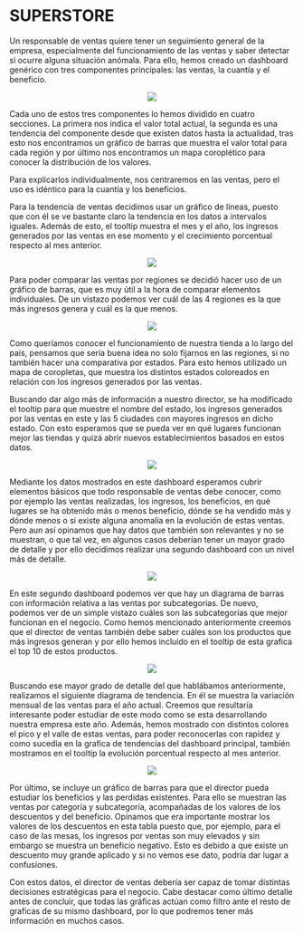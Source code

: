 <h1> SUPERSTORE </h1>

Un responsable de ventas quiere tener un seguimiento general de la empresa, especialmente del funcionamiento de las ventas y saber detectar si ocurre alguna situación anómala. Para ello, hemos creado un dashboard genérico con tres componentes principales: las ventas, la cuantía y el beneficio.

<p align="center">
  <img src="https://github.com/RHCarrasco/Superstore/assets/122986919/b3722898-0fcb-459d-90f7-1c7bd8b410a1">
</p>

Cada uno de estos tres componentes lo hemos dividido en cuatro secciones. La primera nos indica el valor total actual, la segunda es una tendencia del componente desde que existen datos hasta la actualidad, tras esto nos encontramos un gráfico de barras que muestra el valor total para cada región y por último nos encontramos un mapa coroplético para conocer la distribución de los valores.

Para explicarlos individualmente, nos centraremos en las ventas, pero el uso es idéntico para la cuantía y los beneficios.

Para la tendencia de ventas decidimos usar un gráfico de líneas, puesto que con él se ve bastante claro la tendencia en los datos a intervalos iguales. Además de esto, el tooltip muestra el mes y el año, los ingresos generados por las ventas en ese momento y el crecimiento porcentual respecto al mes anterior.

<p align="center">
  <img src="https://github.com/RHCarrasco/Superstore/assets/122986919/6b647ca1-c5c5-46de-93d5-417fa2d46f1b">
</p>

Para poder comparar las ventas por regiones se decidió hacer uso de un gráfico de barras, que es muy útil a la hora de comparar elementos individuales. De un vistazo podemos ver cuál de las 4 regiones es la que más ingresos genera y cuál es la que menos.

<p align="center">
  <img src="https://github.com/RHCarrasco/Superstore/assets/122986919/dd879e2f-447b-4ad7-9fa9-021d2e45e2b5">
</p>

Como queríamos conocer el funcionamiento de nuestra tienda a lo largo del país, pensamos que sería buena idea no solo fijarnos en las regiones, si no también hacer una comparativa por estados. Para esto hemos utilizado un mapa de coropletas, que muestra los distintos estados coloreados en relación con los ingresos generados por las ventas.

Buscando dar algo más de información a nuestro director, se ha modificado el tooltip para que muestre el nombre del estado, los ingresos generados por las ventas en este y las 5 ciudades con mayores ingresos en dicho estado. Con esto esperamos que se pueda ver en qué lugares funcionan mejor las tiendas y quizá abrir nuevos establecimientos basados en estos datos.

<p align="center">
  <img src="https://github.com/RHCarrasco/Superstore/assets/122986919/b86eaddc-b7ee-4291-8ffe-b370e31e23c3">
</p>

Mediante los datos mostrados en este dashboard esperamos cubrir elementos básicos que todo responsable de ventas debe conocer, como por ejemplo las ventas realizadas, los ingresos, los beneficios, en qué lugares se ha obtenido más o menos beneficio, dónde se ha vendido más y dónde menos o si existe alguna anomalía en la evolución de estas ventas. Pero aun así opinamos que hay datos que también son relevantes y no se muestran, o que tal vez, en algunos casos deberían tener un mayor grado de detalle y por ello decidimos realizar una segundo dashboard con un nivel más de detalle.

<p align="center">
  <img src="https://github.com/RHCarrasco/Superstore/assets/122986919/10af56d4-b9d7-4277-b799-6152b96dcf28">
</p>

En este segundo dashboard podemos ver que hay un diagrama de barras con información relativa a las ventas por subcategorías. De nuevo, podemos ver de un simple vistazo cuáles son las subcategorías que mejor funcionan en el negocio. Como hemos mencionado anteriormente creemos que el director de ventas también debe saber cuáles son los productos que más ingresos generan y por ello hemos incluido en el tooltip de esta grafica el top 10 de estos productos.

<p align="center">
  <img src="https://github.com/RHCarrasco/Superstore/assets/122986919/078c8a3e-b6d6-4fa4-a3a7-8c2c9f42329a">
</p>

Buscando ese mayor grado de detalle del que hablábamos anteriormente, realizamos el siguiente diagrama de tendencia. En él se muestra la variación mensual de las ventas para el año actual. Creemos que resultaría interesante poder estudiar de este modo como se esta desarrollando nuestra empresa este año. Además, hemos mostrado con distintos colores el pico y el valle de estas ventas, para poder reconocerlas con rapidez y como sucedía en la grafica de tendencias del dashboard principal, también mostramos en el tooltip la evolución porcentual respecto al mes anterior.

<p align="center">
  <img src="https://github.com/RHCarrasco/Superstore/assets/122986919/f7f00e07-cba2-43bb-97b6-d62ebf89d72c">
</p>

Por último, se incluye un gráfico de barras para que el director pueda estudiar los beneficios y las perdidas existentes. Para ello se muestran las ventas por categoría y subcategoría, acompañadas de los valores de los descuentos y del beneficio.
Opinamos que era importante mostrar los valores de los descuentos en esta tabla puesto que, por ejemplo, para el caso de las mesas, los ingresos por ventas son muy elevados y sin embargo se muestra un beneficio negativo. Esto es debido a que existe un descuento muy grande aplicado y si no vemos ese dato, podría dar lugar a confusiones.

Con estos datos, el director de ventas debería ser capaz de tomar distintas decisiones estratégicas para el negocio. Cabe destacar como último detalle antes de concluir, que todas las gráficas actúan como filtro ante el resto de graficas de su mismo dashboard, por lo que podremos tener más información en muchos casos.


